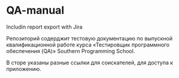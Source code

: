 # QA-manual
Includin report export with Jira

Репозиторий содерджит тестовую документацию по выпускной квалификационной работе курса «Тестировщик программного обеспечения (QA)» Southern Programming School.

В сторе указаны разные ссылки для соискателей, для доступа к приложению.
